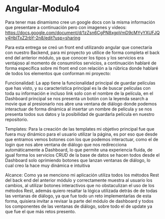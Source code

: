 # Angular-Modulo4

Para tener mas dinamismo cree un google docs con la misma información que presentare a continuación pero con imagenes y videos:
https://docs.google.com/document/d/1zZsn6CgPN8xgpVmD9cMYyYXUFJQv4HblTxZ2rbY-2n8/edit?usp=sharing

Para esta entrega se creó un front end utilizando angular que conectaría con nuestro Backend, para mi proyecto yo utilice de forma completa el back end del anterior módulo, ya que conocer los tipos y los servicios era ventajoso al momento de consumirlos servicios, a continuación hablaré de forma específica sobre mi front end con relación a la rúbrica donde hablaré de todos los elementos que conforman mi proyecto:

Funcionalidad:  La app tiene la funcionalidad principal de guardar películas que has visto, y su característica principal es la de buscar películas con toda su información e incluso link solo con el nombre de la película, en el Dashboard principal se nos presenta un botón con la leyenda search a movie que al presionarlo nos abre una ventana de diálogo donde podemos interactuar de forma dinámica al insertar un nombre de pelicula y se nos presenta todos sus datos y la posibilidad de guardarla película en nuestro repositorio.


Templates: Para la creación de las templates mi objetivo principal fue que fuera muy dinámico para el usuario utilizar la página, es por eso que desde que entramos vemos botones con los que podemos interactuar, como el de login que nos abre ventana de diálogo que nos redirecciona automáticamente a Dashboard, lo que permite una experiencia fluida, de igual forma los servicios CRUD de la base de datos se hacen todos desde el Dashboard solo oprimiendo botones que lanzan ventanas de diálogo, lo cual creo la hace muy dinámica e intuitiva


Alcance: Como ya se menciono mi aplicación utiliza todos los métodos Rest del back end del anterior módulo y correctamente muestra al usuario los cambios, al utilizar botones interactivos que no obstaculizan el uso de los métodos Rest, además quiero resaltar la lógica utilizada detrás de de todas las ventanas de diálogo, ya que fue todo un reto implementarlas de esta forma, quisiera invitar a revisar la parte del módulo de dashboard y todos los componentes de las ventanas de diálogo, sobre todo el de update ya que fue el que más retos presento.










 
